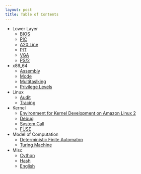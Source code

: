 ```yaml
---
layout: post
title: Table of Contents
---
```


- Lower Layer
	- [BIOS](https://zulinx86.com/notebook/lowlayer/bios)
	- [PIC](https://zulinx86.com/notebook/lowlayer/pic)
	- [A20 Line](https://zulinx86.com/notebook/lowlayer/a20line)
	- [PIT](https://zulinx86.com/notebook/lowlayer/pit)
	- [VGA](https://zulinx86.com/notebook/lowlayer/vga)
	- [PS/2](https://zulinx86.com/notebook/lowlayer/ps2)
- x86_64
	- [Assembly](https://zulinx86.com/notebook/x86_64/assembly)
	- [Mode](https://zulinx86.com/notebook/x86_64/mode)
	- [Multitaslking](https://zulinx86.com/notebook/x86_64/multitasking)
	- [Privilege Levels](https://zulinx86.com/notebook/x86_64/privilege_levels)
- Linux
	- [Audit](https://zulinx86.com/notebook/linux/audit)
	- [Tracing](https://zulinx86.com/notebook/linux/tracing)
- Kernel
	- [Environment for Kernel Development on Amazon Linux 2](https://zulinx86.com/notebook/kernel/environment)
	- [Debug](https://zulinx86.com/notebook/kernel/debug)
	- [System Call](https://zulinx86.com/notebook/kernel/syscall)
	- [FUSE](https://zulinx86.com/notebook/kernel/fuse)
- Model of Computation
	- [Deterministic Finite Automaton](https://zulinx86.com/notebook/model_of_computation/deterministic_finite_automaton)
	- [Turing Machine](https://zulinx86.com/notebook/model_of_computation/turing_machine)
- Misc
	- [Cython](https://zulinx86.com/notebook/misc/cython)
	- [Hash](https://zulinx86.com/notebook/misc/hash)
	- [English](https://zulinx86.com/notebook/misc/english)